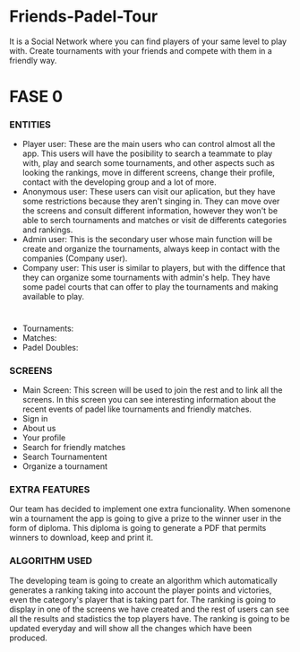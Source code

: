 

# Friends-Padel-Tour
It is a Social Network where you can find players of your same level to play with. Create tournaments with your friends and compete with them in a friendly way.
# FASE 0


### ENTITIES
- Player user: These are the main users who can control almost all the app. This users will have the posibility to search a teammate to play with, play and search some tournaments, and other aspects such as looking the rankings, move in different screens, change their profile, contact with the developing group and a lot of more.
- Anonymous user: These users can visit our aplication, but they have some restrictions because they aren't singing in. They can move over the screens and consult different information, however they won't be able to serch tournaments and matches or visit de differents categories and rankings.  
- Admin user: This is the secondary user whose main function will be create and organize the tournaments, always keep in contact with the companies (Company user).
- Company user: This user is similar to players, but with the diffence that they can organize some tournaments with admin's help. They have some padel courts that can offer to play the tournaments and making available to play. 
#
- Tournaments: 
- Matches:
- Padel Doubles:

### SCREENS
- Main Screen: This screen will be used to join the rest and to link all the screens. In this screen you can see interesting information about the recent events of padel like tournaments and friendly matches. 
- Sign in
- About us
- Your profile
- Search for friendly matches
- Search Tournamentent 
- Organize a tournament

### EXTRA FEATURES
Our team has decided to implement one extra funcionality. When somenone win a tournament the app is going to give a prize to the winner user in the form of diploma. This diploma is going to generate a PDF that permits winners to download, keep and print it. 

### ALGORITHM USED
The developing team is going to create an algorithm which automatically generates a ranking taking into account the player points and victories, even the category's player that is taking part for. The ranking is going to display in one of the screens we have created and the rest of users can see all the results and stadistics the top players have. The ranking is going to be updated everyday and will show all the changes which have been produced.
